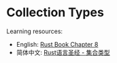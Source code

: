 # Collection Types
Learning resources: 
- English: [Rust Book Chapter 8](https://doc.rust-lang.org/book/ch08-00-common-collections.html)
- 简体中文: [Rust语言圣经 - 集合类型](https://course.rs/basic/collections/intro.html)

